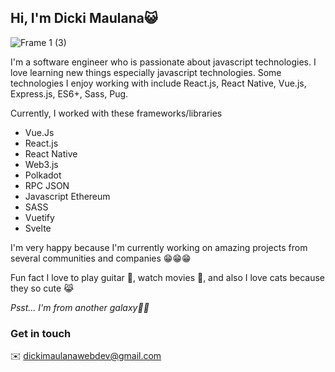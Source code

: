 ## Hi, I'm Dicki Maulana😺
![Frame 1 (3)](https://user-images.githubusercontent.com/67890542/135431992-6ce0332e-e62f-4e8e-9b40-4f708965f287.jpg)

I'm a software engineer who is passionate about javascript technologies. I love learning new things especially javascript technologies. Some technologies I enjoy working with include React.js, React Native, Vue.js, Express.js, ES6+, Sass, Pug.

Currently, I worked with these frameworks/libraries
- Vue.Js
- React.js
- React Native
- Web3.js
- Polkadot
- RPC JSON
- Javascript Ethereum
- SASS
- Vuetify
- Svelte

I'm very happy because I'm currently working on amazing projects from several communities and companies 😁😁😁

Fun fact
I love to play guitar 🎸, watch movies 🎥, and also I love cats because they so cute 😹

_Psst... I'm from another galaxy🌌😹_

### Get in touch
✉️ dickimaulanawebdev@gmail.com
